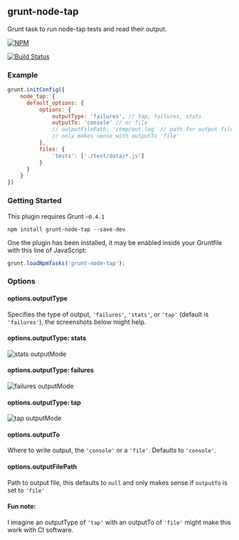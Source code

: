 ## grunt-node-tap
Grunt task to run node-tap tests and read their output.

[![NPM](https://nodei.co/npm/grunt-node-tap.png)](https://nodei.co/npm/grunt-node-tap/)

[![Build Status](https://travis-ci.org/maxnachlinger/grunt-node-tap.png?branch=master)](https://travis-ci.org/maxnachlinger/grunt-node-tap)

### Example
```js
grunt.initConfig({
    node_tap: {
      default_options: {
          options: {
              outputType: 'failures', // tap, failures, stats
              outputTo: 'console' // or file
              // outputFilePath: '/tmp/out.log' // path for output file, 
              // only makes sense with outputTo 'file'
          },
          files: {
              'tests': ['./test/data/*.js']
          }
      }
    }
})
```

### Getting Started
This plugin requires Grunt `~0.4.1` 
```shell
npm install grunt-node-tap --save-dev
```
One the plugin has been installed, it may be enabled inside your Gruntfile with this line of JavaScript:
```js
grunt.loadNpmTasks('grunt-node-tap');
```

### Options

#### options.outputType
Specifies the type of output, `'failures'`, `'stats'`, or `'tap'` (default is `'failures'`), 
the screenshots below might help.


#### options.outputType: stats
![stats outputMode](https://raw.github.com/maxnachlinger/grunt-node-tap/master/doc/stats.png)

#### options.outputType: failures
![failures outputMode](https://raw.github.com/maxnachlinger/grunt-node-tap/master/doc/failures.png)

#### options.outputType: tap
![tap outputMode](https://raw.github.com/maxnachlinger/grunt-node-tap/master/doc/tap.png)

#### options.outputTo
Where to write output, the `'console'` or a `'file'`. Defaults to `'console'`. 

#### options.outputFilePath
Path to output file, this defaults to `null` and only makes sense if `outputTo` is set to `'file'`

#### Fun note:
I imagine an outputType of `'tap'` with an outputTo of `'file'` might make this work with CI software.
